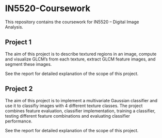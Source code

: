 # IN5520-Coursework
This repository contains the coursework for IN5520 – Digital Image Analysis.

## Project 1
The aim of this project is to describe textured regions in an image, compute and visualize GLCM’s from each texture, extract GLCM feature images, and segment these images.

See the report for detailed explanation of the scope of this project.

## Project 2
The aim of this project is to implement a multivariate Gaussian classifier and use it to classifiy images with 4 different texture classes. The project combines feature evaluation, classifier implementation, training a classifier, testing different feature combinations and evaluating classifier performance.

See the report for detailed explanation of the scope of this project.